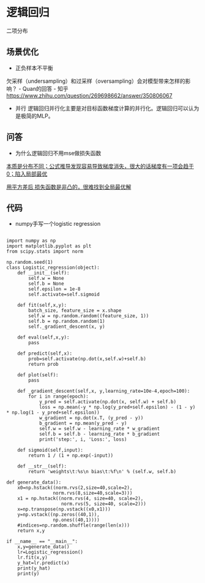 # 逻辑回归

二项分布



## 场景优化
- 正负样本不平衡

欠采样（undersampling）和过采样（oversampling）会对模型带来怎样的影响？ - Quan的回答 - 知乎
https://www.zhihu.com/question/269698662/answer/350806067

- 并行
逻辑回归并行化主要是对目标函数梯度计算的并行化。逻辑回归可以认为是极简的MLP。

## 问答
- 为什么逻辑回归不用mse做损失函数

[本质是分布不同；公式推导发现容易导致梯度消失，很大的话梯度有一项会趋于0；陷入局部最优](https://zhuanlan.zhihu.com/p/453411383)

[用平方差后 损失函数是非凸的，很难找到全局最优解](https://towardsdatascience.com/why-not-mse-as-a-loss-function-for-logistic-regression-589816b5e03c)

## 代码

- numpy手写一个logistic regression

```

import numpy as np
import matplotlib.pyplot as plt
from scipy.stats import norm

np.random.seed(1)
class Logistic_regression(object):
    def __init__(self):
        self.w = None
        self.b = None
        self.epsilon = 1e-8
        self.activate=self.sigmoid

    def fit(self,x,y):
        batch_size, feature_size = x.shape
        self.w = np.random.random((feature_size, 1))
        self.b = np.random.random(1)
        self._gradient_descent(x, y)

    def eval(self,x,y):
        pass

    def predict(self,x):
        prob=self.activate(np.dot(x,self.w)+self.b)
        return prob

    def plot(self):
        pass

    def _gradient_descent(self,x, y,learning_rate=10e-4,epoch=100):
        for i in range(epoch):
            y_pred = self.activate(np.dot(x, self.w) + self.b)
            loss = np.mean(-y * np.log(y_pred+self.epsilon) - (1 - y) * np.log(1 - y_pred+self.epsilon))
            w_gradient = np.dot(x.T, (y_pred - y))
            b_gradient = np.mean(y_pred - y)
            self.w = self.w - learning_rate * w_gradient
            self.b = self.b - learning_rate * b_gradient
            print('step:', i, 'Loss:', loss)

    def sigmoid(self,input):
        return 1 / (1 + np.exp(-input))

    def __str__(self):
        return 'weights\t:%s\n bias\t:%f\n' % (self.w, self.b)

def generate_data():
    x0=np.hstack((norm.rvs(2,size=40,scale=2),
                 norm.rvs(8,size=40,scale=3)))
    x1 = np.hstack((norm.rvs(4, size=40, scale=2),
                    norm.rvs(5, size=40, scale=2)))
    x=np.transpose(np.vstack((x0,x1)))
    y=np.vstack((np.zeros((40,1)),
                 np.ones((40,1))))
    #indices=np.random.shuffle(range(len(x)))
    return x,y

if __name__ == "__main__":
    x,y=generate_data()
    lr=Logistic_regression()
    lr.fit(x,y)
    y_hat=lr.predict(x)
    print(y_hat)
    print(y)

```